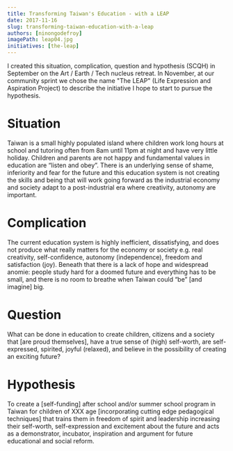 ```yaml
---
title: Transforming Taiwan's Education - with a LEAP
date: 2017-11-16
slug: transforming-taiwan-education-with-a-leap
authors: [ninongodefroy]
imagePath: leap04.jpg
initiatives: [the-leap]
---
```


I created this situation, complication, question and hypothesis (SCQH) in September on the Art / Earth / Tech nucleus retreat. In November, at our community sprint we chose the name "The LEAP" (Life Expression and Aspiration Project) to describe the initiative I hope to start to pursue the hypothesis.

# Situation

Taiwan is a small highly populated island where children work long hours at school and tutoring often from 8am until 11pm at night and have very little holiday. Children and parents are not happy and fundamental values in education are “listen and obey”. There is an underlying sense of shame, inferiority and fear for the future and this education system is not creating the skills and being that will work going forward as the industrial economy and society adapt to a post-industrial era where creativity, autonomy are important.
 
# Complication

The current education system is highly inefficient, dissatisfying, and does not produce what really matters for the economy or society e.g. real creativity, self-confidence, autonomy (independence), freedom and satisfaction (joy). Beneath that there is a lack of hope and widespread anomie: people study hard for a doomed future and everything has to be small, and there is no room to breathe when Taiwan could “be” [and imagine] big.
 
# Question

What can be done in education to create children, citizens and a society that [are proud themselves], have a true sense of (high) self-worth, are self-expressed, spirited, joyful (relaxed), and believe in the possibility of creating an exciting future?
 
# Hypothesis

To create a [self-funding] after school and/or summer school program in Taiwan for children of XXX age [incorporating cutting edge pedagogical techniques] that trains them in freedom of spirit and leadership increasing their self-worth, self-expression and excitement about the future and acts as a demonstrator, incubator, inspiration and argument for future educational and social reform.

